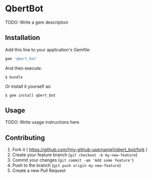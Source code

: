 # QbertBot

TODO: Write a gem description

## Installation

Add this line to your application's Gemfile:

```ruby
gem 'qbert_bot'
```

And then execute:

    $ bundle

Or install it yourself as:

    $ gem install qbert_bot

## Usage

TODO: Write usage instructions here

## Contributing

1. Fork it ( https://github.com/[my-github-username]/qbert_bot/fork )
2. Create your feature branch (`git checkout -b my-new-feature`)
3. Commit your changes (`git commit -am 'Add some feature'`)
4. Push to the branch (`git push origin my-new-feature`)
5. Create a new Pull Request
